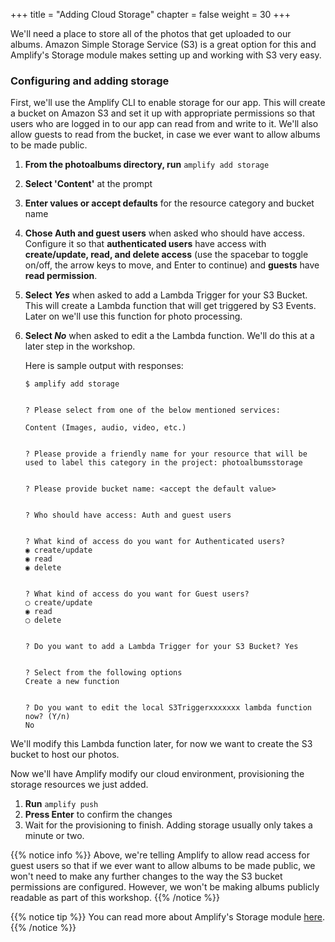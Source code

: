 +++
title = "Adding Cloud Storage"
chapter = false
weight = 30
+++

We'll need a place to store all of the photos that get uploaded to our albums. Amazon Simple Storage Service (S3) is a great option for this and Amplify's Storage module makes setting up and working with S3 very easy.

### Configuring and adding storage

First, we'll use the Amplify CLI to enable storage for our app. This will create a bucket on Amazon S3 and set it up with appropriate permissions so that users who are logged in to our app can read from and write to it. We'll also allow guests to read from the bucket, in case we ever want to allow albums to be made public. 

1. **From the photoalbums directory, run** `amplify add storage`

2. **Select 'Content'** at the prompt

3. **Enter values or accept defaults** for the resource category and bucket name

4. **Chose Auth and guest users** when asked who should have access. Configure it so that **authenticated users** have access with **create/update, read, and delete access** (use the spacebar to toggle on/off, the arrow keys to move, and Enter to continue) and **guests** have **read permission**.

5. **Select _Yes_** when asked to add a Lambda Trigger for your S3 Bucket. This will create a Lambda function that will get triggered by S3 Events. Later on we'll use this function for photo processing.

6. **Select _No_** when asked to edit a the Lambda function. We'll do this at a later step in the workshop.

    Here is sample output with responses:

    ```text
    $ amplify add storage


    ? Please select from one of the below mentioned services:
    
    Content (Images, audio, video, etc.)


    ? Please provide a friendly name for your resource that will be used to label this category in the project: photoalbumsstorage


    ? Please provide bucket name: <accept the default value>


    ? Who should have access: Auth and guest users


    ? What kind of access do you want for Authenticated users? 
    ◉ create/update
    ◉ read
    ◉ delete


    ? What kind of access do you want for Guest users? 
    ◯ create/update
    ◉ read
    ◯ delete


    ? Do you want to add a Lambda Trigger for your S3 Bucket? Yes


    ? Select from the following options 
    Create a new function 


    ? Do you want to edit the local S3Triggerxxxxxxx lambda function now? (Y/n) 
    No
    ```

We'll modify this Lambda function later, for now we want to create the S3 bucket to host our photos.

Now we'll have Amplify modify our cloud environment, provisioning the storage resources we just added.

1. **Run** `amplify push` 
2. **Press Enter** to confirm the changes
3. Wait for the provisioning to finish. Adding storage usually only takes a minute or two.

{{% notice info %}}
Above, we're telling Amplify to allow read access for guest users so that if we ever want to allow albums to be made public, we won't need to make any further changes to the way the S3 bucket permissions are configured. However, we won't be making albums publicly readable as part of this workshop.
{{% /notice %}}

{{% notice tip %}}
You can read more about Amplify's Storage module [here](https://aws-amplify.github.io/amplify-js/media/storage_guide).
{{% /notice %}}
